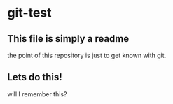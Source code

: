 # git-test
## This file is simply a readme

the point of this repository is just to get known with git.

## Lets do this!

will I remember this?